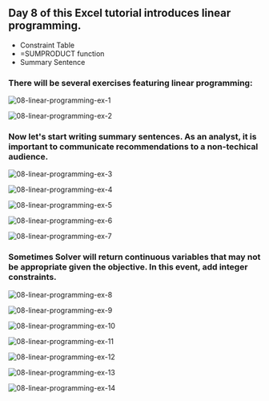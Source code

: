 ## Day 8 of this Excel tutorial introduces linear programming.

* Constraint Table
* =SUMPRODUCT function
* Summary Sentence

### There will be several exercises featuring linear programming:

![08-linear-programming-ex-1](https://github.com/user-attachments/assets/32b89ea5-5f5b-4cd1-87ae-667e84ee2d0b)

![08-linear-programming-ex-2](https://github.com/user-attachments/assets/2d3d1495-57c9-45e3-b2c5-561af248ced1)

### Now let's start writing summary sentences. As an analyst, it is important to communicate recommendations to a non-techical audience.

![08-linear-programming-ex-3](https://github.com/user-attachments/assets/71d3ef71-a131-423d-9964-c093805abc57)

![08-linear-programming-ex-4](https://github.com/user-attachments/assets/e0f810b2-2464-4bd9-89c2-88edda51b250)

![08-linear-programming-ex-5](https://github.com/user-attachments/assets/1967fcc8-71f4-4695-9013-468481d6119a)

![08-linear-programming-ex-6](https://github.com/user-attachments/assets/a8151967-ac8e-404a-8a4c-76fec717dab5)

![08-linear-programming-ex-7](https://github.com/user-attachments/assets/a485aa07-086d-4302-acb0-50c877c6e8b5)

### Sometimes Solver will return continuous variables that may not be appropriate given the objective. In this event, add integer constraints.

![08-linear-programming-ex-8](https://github.com/user-attachments/assets/ac7f0feb-dee0-48c5-bdba-a629c266b65a)

![08-linear-programming-ex-9](https://github.com/user-attachments/assets/0e213b4b-efa5-414a-9572-9c5970065566)

![08-linear-programming-ex-10](https://github.com/user-attachments/assets/1adf3136-4ba5-4140-bbe6-75b2ced8fda4)

![08-linear-programming-ex-11](https://github.com/user-attachments/assets/ead28b0b-8759-4973-b93e-633eab9f7d63)

![08-linear-programming-ex-12](https://github.com/user-attachments/assets/2adcc258-f152-4fcf-ae44-b5562fbe9651)

![08-linear-programming-ex-13](https://github.com/user-attachments/assets/e3522c0a-3117-44a2-91d9-60146644f301)

![08-linear-programming-ex-14](https://github.com/user-attachments/assets/147538bd-ee28-4f3f-bdf6-d0c24895c9a5)

